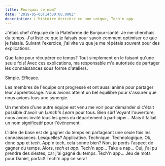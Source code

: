 ```yaml
---
title: Pourquoi ce nom?
date: "2019-05-03T14:00:00.000Z"
description: L'histoire derrière ce nom unique, Tech'n app.
---
```


J'étais chef d'équipe de la Plateforme de Bonjour-santé.
Je me cherchais du temps.
J'ai listé ce que je faisais pour savoir comment optimiser ce que je faisais.
Suivant l'exercice, j'ai vite vu que je me répétais souvent pour des explications.

Que faire pour récupérer ce temps?
Tout simplement en le faisant qu'une seule fois!
Avec ces explications, ma responsable m'a autorisée de partager les connaissances sous forme d'ateliers.

Simple. Efficace.

Les membres de l'équipe ont progressé et ont aussi animé pour partager leur apprentissage.
Nous avions atteint un bel équilibre pour s'assurer que nous avions tous une synergie.

Un membre d'une autre équipe est venu me voir pour demander si c'était possible d'avoir un _Lunch'n Learn_ pour tous.
Bien sûr!
Voyant l'ouverture, nous avons invité tous les gens du département à participer...
Mais il fallait un nom significatif pour l'événement.

L'idée de base est de gagner du temps en partageant une seule fois les connaissances.
Lesquelles?
Applicative. Technique. Technologique.
Ok, donc _app_ et _tech_.
App'n tech, cela sonne bien?
Non, je perds l'aspect de gagner du temps.
Alors, _tech_ et _app_.
Tech'n app...
Take a nap...
Oui, j'ai pu prendre des siestes, car j'ai gagné du temps.
Tech'n app...
Jeu de mots pour Daniel, parfait!
Tech'n app ce sera!
